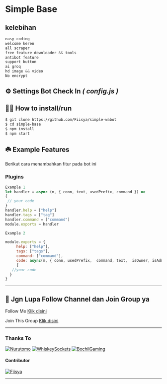# **Simple Base** 
## kelebihan
```javascript
easy coding
welcome keren
all scraper
free feature downloader && tools
antibot feature
support button
ai groq
hd image && video
No encrypt
```

## ⚙️ Settings Bot Check In ***( config.js )***


## 👨‍💻 How to install/run


```bash
$ git clone https://github.com/Fiisya/simple-wabot
$ cd simple-base
$ npm install
$ npm start
```

## ☘️ Example Features
Berikut cara menambahkan fitur pada bot ini

### Plugins

```javascript
Example 1
let handler = async (m, { conn, text, usedPrefix, command }) => 
{
 // your code
}
handler.help = ["help"]
handler.tags = ["tag"]
handler.command = ["command"]
module.exports = handler

Example 2

module.exports = {
     help: ["help"],
     tags: ["tags"],
     command: ["command"],
     code: async(m, { conn, usedPrefix,  command, text,  isOwner, isAdmin, isBotAdmin, isPrems, chatUpdate  }) => 
     {
   //your code
  } 
}
```
---  

## 📢 Jgn Lupa Follow Channel dan Join Group ya

<p>Follow Me    <a href="https://whatsapp.com/channel/0029Vb3LR5XD38CUOYS3Ry2B">Klik disini</a></p>

<p>Join This Group   <a href="https://chat.whatsapp.com/DwiyKDLAuwjHqjPasln3WP">Klik disini</a></p>

---------

### Thanks To
[![Nurutomo](https://github.com/Nurutomo.png?size=100)](https://github.com/Nurutomo)
[![WhiskeySockets](https://github.com/WhiskeySockets.png?size=100)](https://github.com/WhiskeySockets/Baileys)
[![BochilGaming](https://github.com/BochilGaming.png?size=100)](https://github.com/BochilGaming)
#### Contributor
[![Fiisya](https://github.com/Fiisya.png?size=100)](https://github.com/Fiisya)

---------
